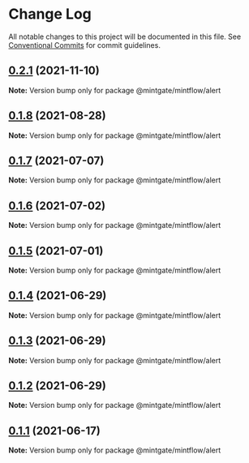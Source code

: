 # Change Log

All notable changes to this project will be documented in this file.
See [Conventional Commits](https://conventionalcommits.org) for commit guidelines.

## [0.2.1](https://github.com/vechai/mintflow/compare/@mintgate/mintflow/alert@0.1.8...@mintgate/mintflow/alert@0.2.1) (2021-11-10)

**Note:** Version bump only for package @mintgate/mintflow/alert





## [0.1.8](https://github.com/vechai/mintflow/compare/@mintgate/mintflow/alert@0.1.7...@mintgate/mintflow/alert@0.1.8) (2021-08-28)

**Note:** Version bump only for package @mintgate/mintflow/alert





## [0.1.7](https://github.com/vechai/mintflow/compare/@mintgate/mintflow/alert@0.1.6...@mintgate/mintflow/alert@0.1.7) (2021-07-07)

**Note:** Version bump only for package @mintgate/mintflow/alert





## [0.1.6](https://github.com/vechai/mintflow/compare/@mintgate/mintflow/alert@0.1.5...@mintgate/mintflow/alert@0.1.6) (2021-07-02)

**Note:** Version bump only for package @mintgate/mintflow/alert





## [0.1.5](https://github.com/vechai/mintflow/compare/@mintgate/mintflow/alert@0.1.4...@mintgate/mintflow/alert@0.1.5) (2021-07-01)

**Note:** Version bump only for package @mintgate/mintflow/alert





## [0.1.4](https://github.com/vechai/mintflow/compare/@mintgate/mintflow/alert@0.1.3...@mintgate/mintflow/alert@0.1.4) (2021-06-29)

**Note:** Version bump only for package @mintgate/mintflow/alert





## [0.1.3](https://github.com/vechai/mintflow/compare/@mintgate/mintflow/alert@0.1.2...@mintgate/mintflow/alert@0.1.3) (2021-06-29)

**Note:** Version bump only for package @mintgate/mintflow/alert





## [0.1.2](https://github.com/vechai/mintflow/compare/@mintgate/mintflow/alert@0.1.1...@mintgate/mintflow/alert@0.1.2) (2021-06-29)

**Note:** Version bump only for package @mintgate/mintflow/alert





## [0.1.1](https://github.com/vechai/mintflow/compare/@mintgate/mintflow/alert@0.1.0...@mintgate/mintflow/alert@0.1.1) (2021-06-17)

**Note:** Version bump only for package @mintgate/mintflow/alert
